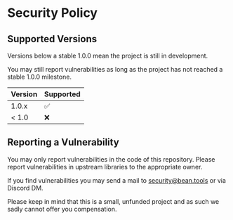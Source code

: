 # Security Policy

## Supported Versions

Versions below a stable 1.0.0 mean the project is still in development.

You may still report vulnerabilities as long as the project has not reached a stable 1.0.0 milestone.

| Version | Supported          |
| ------- | ------------------ |
| 1.0.x   | :white_check_mark: |
| < 1.0   | :x:                |

## Reporting a Vulnerability

You may only report vulnerabilities in the code of this repository. Please report vulnerabilities in upstream libraries to the appropriate owner.

If you find vulnerabilities you may send a mail to security@bean.tools or via Discord DM.

Please keep in mind that this is a small, unfunded project and as such we sadly cannot offer you compensation.
